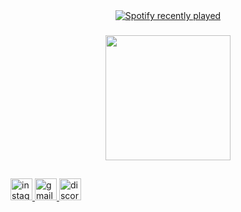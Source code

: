 <div align="center">
  <a href="https://open.spotify.com/user/x6xby8bv0ian88cqgkcg6nyou">
    <img src="https://spotify-recently-played-readme.vercel.app/api?user=x6xby8bv0ian88cqgkcg6nyou&count=5" alt="Spotify recently played"  />
  </a>
</div>

###

<div align="center">
  <img height="200" src="https://media4.giphy.com/media/v1.Y2lkPTc5MGI3NjExenhnemtrMWczczE5OHV1ZmI1ZmNpcTZsN2FpY2NjNGdtOTJjdWNmdiZlcD12MV9pbnRlcm5hbF9naWZfYnlfaWQmY3Q9Zw/3ohs7RkcDquVXo5uSY/giphy.gif"  />
</div>

###

<h2 align="left"></h2>

###

<div align="left">
  <a href="https://www.instagram.com/augustodaroza/" target="_blank">
    <img src="https://img.shields.io/static/v1?message=Instagram&logo=instagram&label=&color=E4405F&logoColor=white&labelColor=&style=for-the-badge" height="35" alt="instagram logo"  />
  </a>
  <a href="https://mail.google.com/mail/u/0/#inbox" target="_blank">
    <img src="https://img.shields.io/static/v1?message=Gmail&logo=gmail&label=&color=D14836&logoColor=white&labelColor=&style=for-the-badge" height="35" alt="gmail logo"  />
  </a>
  <a href="https://discord.com/channels/@me" target="_blank">
    <img src="https://img.shields.io/static/v1?message=Discord&logo=discord&label=&color=7289DA&logoColor=white&labelColor=&style=for-the-badge" height="35" alt="discord logo"  />
  </a>
</div>

###
